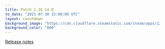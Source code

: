 ```yaml
---
title: Patch 1.18.14.0
to_date: "2021-07-30 15:00:00 UTC"
layout: countdown
background_image: "https://cdn.cloudflare.steamstatic.com/steam/apps/1250410/ss_a2a3aa69d655252087ace6eac887382f1e0582fa.1920x1080.jpg?t=1623947484"
background_color: "000"
---
```


<a href="https://forums.flightsimulator.com/t/release-notes-for-hotfix-version-1-18-14-0/429725">Release notes</a>